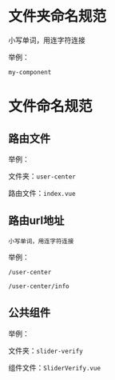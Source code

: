 # 文件夹命名规范

小写单词，用连字符连接

举例：

`my-component`

# 文件命名规范

## 路由文件

举例：

文件夹：`user-center`

路由文件：`index.vue`

## 路由url地址

`小写单词，用连字符连接`

举例：

`/user-center`

`/user-center/info`

## 公共组件

举例：

文件夹：`slider-verify`

组件文件：`SliderVerify.vue`